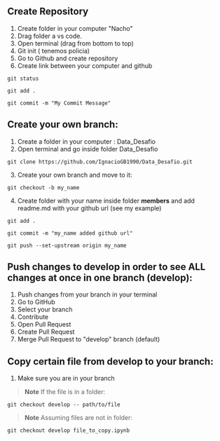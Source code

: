 ## Create Repository

1. Create folder in your computer "Nacho"
2. Drag folder a vs code.
3. Open terminal (drag from bottom to top)
4. Git init ( tenemos policia)
5. Go to Github and create repository
6. Create link between your computer and github


~~~
git status
~~~

~~~
git add .
~~~

~~~
git commit -m "My Commit Message"
~~~



## Create your own branch:

1. Create a folder in your computer : Data_Desafio
2. Open terminal and go inside folder Data_Desafio

~~~
git clone https://github.com/IgnacioGB1990/Data_Desafio.git
~~~

3. Create your own branch and move to it:
~~~
git checkout -b my_name
~~~


4. Create folder with your name inside folder **members** and add readme.md with your github url (see my example)
~~~
git add .
~~~

~~~
git commit -m "my_name added github url"
~~~

~~~
git push --set-upstream origin my_name
~~~

## Push changes to develop in order to see ALL changes at once in one branch (develop):

1. Push changes from your branch in your terminal
2. Go to GitHub
3. Select your branch
4. Contribute
5. Open Pull Request
6. Create Pull Request
7. Merge Pull Request to "develop" branch (default)


## Copy certain file from develop to your branch:
1. Make sure you are in your branch

> **Note**
> If the file is in a folder:

~~~
git checkout develop -- path/to/file
~~~

> **Note**
> Assuming files are not in folder:

~~~
git checkout develop file_to_copy.ipynb
~~~